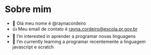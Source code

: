 # Sobre mim
- 👋 Olá meu nome é @raynacordeiro
- 👍 Meu email de contato é  rayna.cordeiro@escola.pr.gov.br
- 👀 I’m interested in aprender a programar novas linguagens
- 🌱 I’m currently learning a programar recentemente a linguagem javascript e scratch
